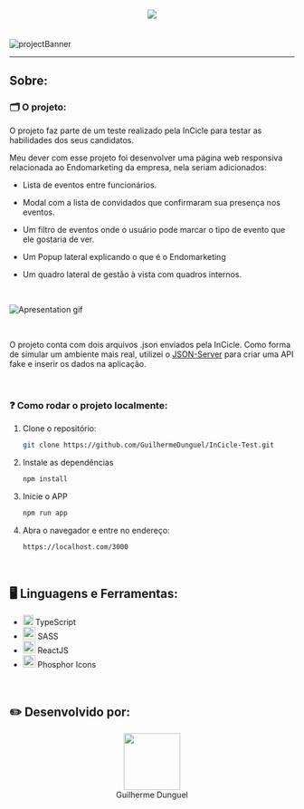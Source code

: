 <h1 align='center'><img src="https://i.imgur.com/hgv5CEy.png" align='center'></h1>
<br>
<img src='https://i.imgur.com/XdaFNHJ.jpg' alt='projectBanner'>
<hr>
<h2>Sobre:</h2>
  <h3>🗂️ O projeto:</h3>
  <p>O projeto faz parte de um teste realizado pela InCicle para testar as habilidades dos seus candidatos.</p>
  <p>Meu dever com esse projeto foi desenvolver uma página web responsiva relacionada ao Endomarketing da empresa, nela seriam adicionados:</p>
    <ul>
      <li><p>Lista de eventos entre funcionários.</p></li>
      <li><p>Modal com a lista de convidados que confirmaram sua presença nos eventos.</p></li>
      <li><p>Um filtro de eventos onde o usuário pode marcar o tipo de evento que ele gostaria de ver.</p></li>
      <li><p>Um Popup lateral explicando o que é o Endomarketing</p></li>
      <li><p>Um quadro lateral de gestão à vista com quadros internos.</p></li>
    </ul>
    <br>
    
   ![Apresentation gif](https://media4.giphy.com/media/K05TQ2UJXCiHGIgcgZ/giphy.gif)
   
   <br>
   
   <p>O projeto conta com dois arquivos .json enviados pela InCicle. Como forma de simular um ambiente mais real, utilizei o <a href="https://www.npmjs.com/package/json-server">JSON-Server<a> para criar uma API fake e inserir os dados na aplicação.</p>
    
   <br>
    
  <h3>❓ Como rodar o projeto localmente: </h3>
  
  1. Clone o repositório:
     ```sh
     git clone https://github.com/GuilhermeDunguel/InCicle-Test.git
     ```
  2. Instale as dependências
     ```sh
     npm install
     ```
  3. Inicie o APP
     ```sh
     npm run app
     ```
  4. Abra o navegador e entre no endereço: <br>
     ```sh
     https://localhost.com/3000
     ```
  <br>
<h2>🖥️ Linguagens e Ferramentas:</h2>
<ul>
  <li><img src="https://upload.wikimedia.org/wikipedia/commons/thumb/4/4c/Typescript_logo_2020.svg/1200px-Typescript_logo_2020.svg.png" width=18px> TypeScript</li>
  <li><img src="https://upload.wikimedia.org/wikipedia/commons/thumb/9/96/Sass_Logo_Color.svg/2560px-Sass_Logo_Color.svg.png" width=22px> SASS</li>
  <li><img src="https://upload.wikimedia.org/wikipedia/commons/thumb/a/a7/React-icon.svg/2300px-React-icon.svg.png" width=22px> ReactJS</li>
  <li><img src="https://phosphoricons.com/favicon-512.png" width=22px> Phosphor Icons</li>
</ul>
<br>
<h2>✏️ Desenvolvido por:</h2>
<div align='center'>
  <img src="https://avatars.githubusercontent.com/u/89926690?v=4" width="100px">
  <br>
  <a align='center' src="https://github.com/GuilhermeDunguel">Guilherme Dunguel</a>
</div>

